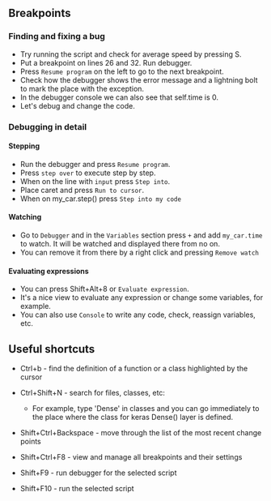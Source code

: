 ## Breakpoints

### Finding and fixing a bug

- Try running the script and check for average speed by pressing S.
- Put a breakpoint on lines 26 and 32. Run debugger.
- Press `Resume program` on the left to go to the next breakpoint.
- Check how the debugger shows the error message and a lightning bolt to mark the place 
with the exception.
- In the debugger console we can also see that self.time is 0.
- Let's debug and change the code.

### Debugging in detail

#### Stepping

- Run the debugger and press `Resume program`.
- Press `step over` to execute step by step.
- When on the line with `input` press `Step into`.
- Place caret and press `Run to cursor`.
- When on my_car.step() press `Step into my code`

#### Watching

- Go to `Debugger` and in the `Variables` section press `+` and add `my_car.time` to watch.
It will be watched and displayed there from no on. 
- You can remove it from there by a right click and pressing `Remove watch`

#### Evaluating expressions

- You can press Shift+Alt+8 or `Evaluate expression`.
- It's a nice view to evaluate any expression or change some variables, for example.
- You can also use `Console` to write any code, check, reassign variables, etc.


## Useful shortcuts

- Ctrl+b - find the definition of a function or a class highlighted by the cursor
- Ctrl+Shift+N - search for files, classes, etc:
    - For example, type 'Dense' in classes and you can go immediately to the place where the class for keras Dense() layer is defined. 
- Shift+Ctrl+Backspace - move through the list of the most recent change points

- Shift+Ctrl+F8 - view and manage all breakpoints and their settings
- Shift+F9 - run debugger for the selected script
- Shift+F10 - run the selected script
